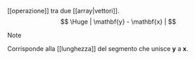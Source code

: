[[operazione]] tra due [[array|vettori]].
$$
\Huge
| \mathbf{y} - \mathbf{x} |
$$

> [!Note]
> Corrisponde alla [[lunghezza]] del segmento che unisce $\mathbf{y}$ a $\mathbf{x}$.
